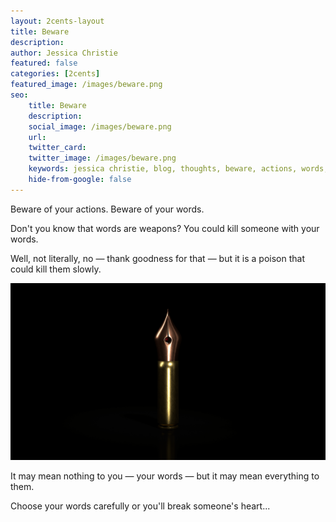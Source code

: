 ```yaml
---
layout: 2cents-layout
title: Beware
description: 
author: Jessica Christie
featured: false
categories: [2cents]
featured_image: /images/beware.png
seo:
    title: Beware
    description:
    social_image: /images/beware.png
    url:
    twitter_card:
    twitter_image: /images/beware.png
    keywords: jessica christie, blog, thoughts, beware, actions, words, words are weapon, poision, careful
    hide-from-google: false
---
```

Beware of your actions. Beware of your words.

Don't you know that words are weapons? You could kill someone with your words.

Well, not literally, no ― thank goodness for that ― but it is a poison that could kill them slowly.

<div>
    <img src="/images/beware.png">
</div>

It may mean nothing to you ― your words ― but it may mean everything to them.

Choose your words carefully or you'll break someone's heart...

&nbsp;

&nbsp;

&nbsp;
